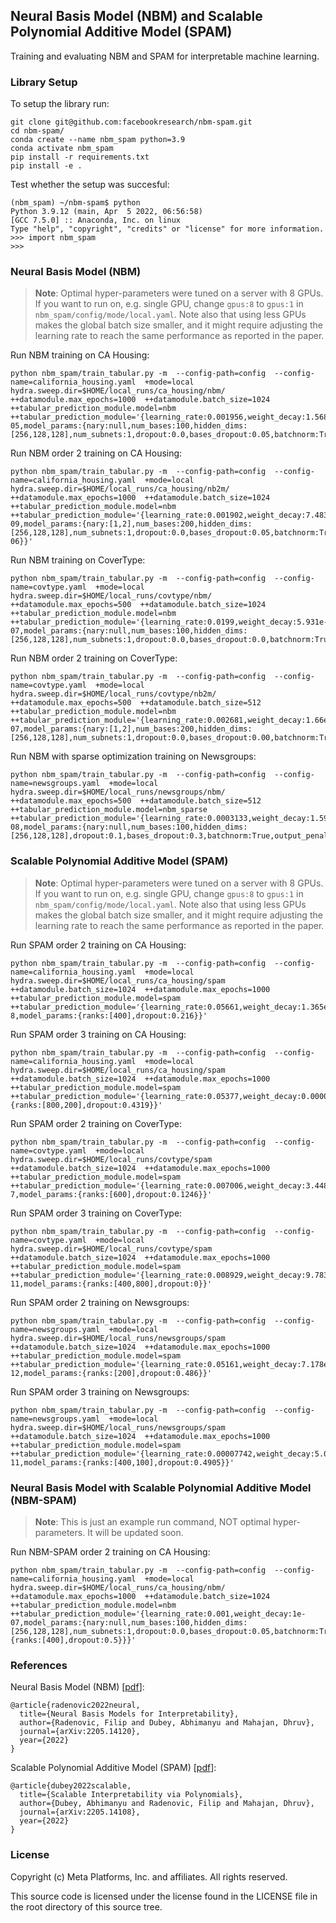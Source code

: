 ## **Neural Basis Model (NBM) and Scalable Polynomial Additive Model (SPAM)**

Training and evaluating NBM and SPAM for interpretable machine learning.

### Library Setup

To setup the library run:
```
git clone git@github.com:facebookresearch/nbm-spam.git
cd nbm-spam/
conda create --name nbm_spam python=3.9
conda activate nbm_spam
pip install -r requirements.txt
pip install -e .
```

Test whether the setup was succesful:
```
(nbm_spam) ~/nbm-spam$ python
Python 3.9.12 (main, Apr  5 2022, 06:56:58)
[GCC 7.5.0] :: Anaconda, Inc. on linux
Type "help", "copyright", "credits" or "license" for more information.
>>> import nbm_spam
>>>
```

### Neural Basis Model (NBM)

> **Note**: Optimal hyper-parameters were tuned on a server with 8 GPUs. If you want to run on, e.g. single GPU, change `gpus:8` to `gpus:1` in `nbm_spam/config/mode/local.yaml`. Note also that using less GPUs makes the global batch size smaller, and it might require adjusting the learning rate to reach the same performance as reported in the paper.

Run NBM training on CA Housing:
```
python nbm_spam/train_tabular.py -m  --config-path=config  --config-name=california_housing.yaml  +mode=local  hydra.sweep.dir=$HOME/local_runs/ca_housing/nbm/  ++datamodule.max_epochs=1000  ++datamodule.batch_size=1024  ++tabular_prediction_module.model=nbm  ++tabular_prediction_module='{learning_rate:0.001956,weight_decay:1.568e-05,model_params:{nary:null,num_bases:100,hidden_dims:[256,128,128],num_subnets:1,dropout:0.0,bases_dropout:0.05,batchnorm:True,output_penalty:0.0001439}}'
```

Run NBM order 2 training on CA Housing:
```
python nbm_spam/train_tabular.py -m  --config-path=config  --config-name=california_housing.yaml  +mode=local  hydra.sweep.dir=$HOME/local_runs/ca_housing/nb2m/  ++datamodule.max_epochs=1000  ++datamodule.batch_size=1024  ++tabular_prediction_module.model=nbm  ++tabular_prediction_module='{learning_rate:0.001902,weight_decay:7.483e-09,model_params:{nary:[1,2],num_bases:200,hidden_dims:[256,128,128],num_subnets:1,dropout:0.0,bases_dropout:0.05,batchnorm:True,output_penalty:1.778e-06}}'
```

Run NBM training on CoverType:
```
python nbm_spam/train_tabular.py -m  --config-path=config  --config-name=covtype.yaml  +mode=local  hydra.sweep.dir=$HOME/local_runs/covtype/nbm/  ++datamodule.max_epochs=500  ++datamodule.batch_size=1024  ++tabular_prediction_module.model=nbm  ++tabular_prediction_module='{learning_rate:0.0199,weight_decay:5.931e-07,model_params:{nary:null,num_bases:100,hidden_dims:[256,128,128],num_subnets:1,dropout:0.0,bases_dropout:0.0,batchnorm:True,output_penalty:0.05533}}'
```

Run NBM order 2 training on CoverType:
```
python nbm_spam/train_tabular.py -m  --config-path=config  --config-name=covtype.yaml  +mode=local  hydra.sweep.dir=$HOME/local_runs/covtype/nb2m/  ++datamodule.max_epochs=500  ++datamodule.batch_size=512  ++tabular_prediction_module.model=nbm  ++tabular_prediction_module='{learning_rate:0.002681,weight_decay:1.66e-07,model_params:{nary:[1,2],num_bases:200,hidden_dims:[256,128,128],num_subnets:1,dropout:0.0,bases_dropout:0.00,batchnorm:True,output_penalty:0.001545}}'
```

Run NBM with sparse optimization training on Newsgroups:
```
python nbm_spam/train_tabular.py -m  --config-path=config  --config-name=newsgroups.yaml  +mode=local  hydra.sweep.dir=$HOME/local_runs/newsgroups/nbm/  ++datamodule.max_epochs=500  ++datamodule.batch_size=512  ++tabular_prediction_module.model=nbm_sparse  ++tabular_prediction_module='{learning_rate:0.0003133,weight_decay:1.593e-08,model_params:{nary:null,num_bases:100,hidden_dims:[256,128,128],dropout:0.1,bases_dropout:0.3,batchnorm:True,output_penalty:4.578,nary_ignore_input:0.0}}'
```

### Scalable Polynomial Additive Model (SPAM)

> **Note**: Optimal hyper-parameters were tuned on a server with 8 GPUs. If you want to run on, e.g. single GPU, change `gpus:8` to `gpus:1` in `nbm_spam/config/mode/local.yaml`. Note also that using less GPUs makes the global batch size smaller, and it might require adjusting the learning rate to reach the same performance as reported in the paper.


Run SPAM order 2 training on CA Housing:
```
python nbm_spam/train_tabular.py -m  --config-path=config  --config-name=california_housing.yaml  +mode=local  hydra.sweep.dir=$HOME/local_runs/ca_housing/spam  ++datamodule.batch_size=1024  ++datamodule.max_epochs=1000  ++tabular_prediction_module.model=spam  ++tabular_prediction_module='{learning_rate:0.05661,weight_decay:1.365e-8,model_params:{ranks:[400],dropout:0.216}}'
```

Run SPAM order 3 training on CA Housing:
```
python nbm_spam/train_tabular.py -m  --config-path=config  --config-name=california_housing.yaml  +mode=local  hydra.sweep.dir=$HOME/local_runs/ca_housing/spam  ++datamodule.batch_size=1024  ++datamodule.max_epochs=1000  ++tabular_prediction_module.model=spam  ++tabular_prediction_module='{learning_rate:0.05377,weight_decay:0.00001888,model_params:{ranks:[800,200],dropout:0.4319}}'
```

Run SPAM order 2 training on CoverType:
```
python nbm_spam/train_tabular.py -m  --config-path=config  --config-name=covtype.yaml  +mode=local  hydra.sweep.dir=$HOME/local_runs/covtype/spam  ++datamodule.batch_size=1024  ++datamodule.max_epochs=1000  ++tabular_prediction_module.model=spam  ++tabular_prediction_module='{learning_rate:0.007006,weight_decay:3.448e-7,model_params:{ranks:[600],dropout:0.1246}}'
```

Run SPAM order 3 training on CoverType:
```
python nbm_spam/train_tabular.py -m  --config-path=config  --config-name=covtype.yaml  +mode=local  hydra.sweep.dir=$HOME/local_runs/covtype/spam  ++datamodule.batch_size=1024  ++datamodule.max_epochs=1000  ++tabular_prediction_module.model=spam  ++tabular_prediction_module='{learning_rate:0.008929,weight_decay:9.783e-11,model_params:{ranks:[400,800],dropout:0}}'
```

Run SPAM order 2 training on Newsgroups:
```
python nbm_spam/train_tabular.py -m  --config-path=config  --config-name=newsgroups.yaml  +mode=local  hydra.sweep.dir=$HOME/local_runs/newsgroups/spam  ++datamodule.batch_size=1024  ++datamodule.max_epochs=1000  ++tabular_prediction_module.model=spam  ++tabular_prediction_module='{learning_rate:0.05161,weight_decay:7.178e-12,model_params:{ranks:[200],dropout:0.486}}'
```

Run SPAM order 3 training on Newsgroups:
```
python nbm_spam/train_tabular.py -m  --config-path=config  --config-name=newsgroups.yaml  +mode=local  hydra.sweep.dir=$HOME/local_runs/newsgroups/spam  ++datamodule.batch_size=1024  ++datamodule.max_epochs=1000  ++tabular_prediction_module.model=spam  ++tabular_prediction_module='{learning_rate:0.00007742,weight_decay:5.006e-11,model_params:{ranks:[400,100],dropout:0.4905}}'
```

### Neural Basis Model with Scalable Polynomial Additive Model (NBM-SPAM)
> **Note**: This is just an example run command, NOT optimal hyper-parameters. It will be updated soon.

Run NBM-SPAM order 2 training on CA Housing:
```
python nbm_spam/train_tabular.py -m  --config-path=config  --config-name=california_housing.yaml  +mode=local  hydra.sweep.dir=$HOME/local_runs/ca_housing/nbm/  ++datamodule.max_epochs=1000  ++datamodule.batch_size=1024  ++tabular_prediction_module.model=nbm  ++tabular_prediction_module='{learning_rate:0.001,weight_decay:1e-07,model_params:{nary:null,num_bases:100,hidden_dims:[256,128,128],num_subnets:1,dropout:0.0,bases_dropout:0.05,batchnorm:True,output_penalty:0.0002,polynomial:{ranks:[400],dropout:0.5}}}'
```

### References

Neural Basis Model (NBM) [[pdf](https://arxiv.org/pdf/2205.14120.pdf)]:
```
@article{radenovic2022neural,
  title={Neural Basis Models for Interpretability},
  author={Radenovic, Filip and Dubey, Abhimanyu and Mahajan, Dhruv},
  journal={arXiv:2205.14120},
  year={2022}
}
```

Scalable Polynomial Additive Model (SPAM) [[pdf](https://arxiv.org/pdf/2205.14108.pdf)]:
```
@article{dubey2022scalable,
  title={Scalable Interpretability via Polynomials},
  author={Dubey, Abhimanyu and Radenovic, Filip and Mahajan, Dhruv},
  journal={arXiv:2205.14108},
  year={2022}
}
```

### License
Copyright (c) Meta Platforms, Inc. and affiliates.
All rights reserved.

This source code is licensed under the license found in the
LICENSE file in the root directory of this source tree.
